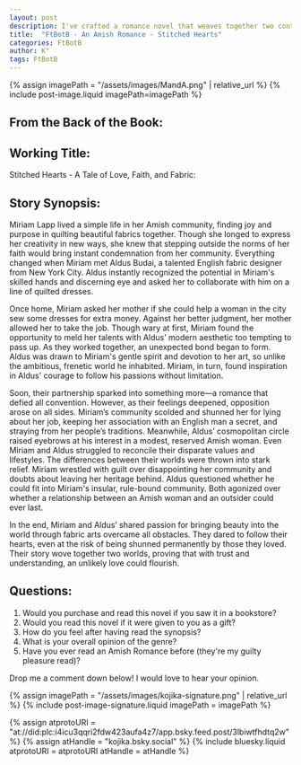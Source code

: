 ```yaml
---
layout: post
description: I've crafted a romance novel that weaves together two contrasting worlds through "Stitched Hearts," following an Amish quilter named Miriam Lapp and English fabric designer Aldus Budai. Their story explores how shared passion for fabric arts bridges cultural divides, challenging both traditional Amish values and modern sensibilities. The story delves into themes of faith, artistic expression, and forbidden love, while examining the costs of following one's heart. As I develop this premise, I'm curious about readers' reactions to this genre-blending approach to Amish romance and whether the story's focus on creative passion alongside romantic love would resonate with potential readers.
title:  "FtBotB - An Amish Romance - Stitched Hearts"
categories: FtBotB
author: K°
tags: FtBotB
---
```

<div>
{% assign imagePath = "/assets/images/MandA.png" | relative_url %}
{% include post-image.liquid imagePath=imagePath %}
</div>

## From the Back of the Book:
## Working Title:
Stitched Hearts - A Tale of Love, Faith, and Fabric:
&nbsp;
## Story Synopsis:
Miriam Lapp lived a simple life in her Amish community, finding joy and purpose in quilting beautiful fabrics together. Though she longed to express her creativity in new ways, she knew that stepping outside the norms of her faith would bring instant condemnation from her community. Everything changed when Miriam met Aldus Budai, a talented English fabric designer from New York City. Aldus instantly recognized the potential in Miriam's skilled hands and discerning eye and asked her to collaborate with him on a line of quilted dresses.  

Once home, Miriam asked her mother if she could help a woman in the city sew some dresses for extra money. Against her better judgment, her mother allowed her to take the job. Though wary at first, Miriam found the opportunity to meld her talents with Aldus’ modern aesthetic too tempting to pass up. As they worked together, an unexpected bond began to form. Aldus was drawn to Miriam's gentle spirit and devotion to her art, so unlike the ambitious, frenetic world he inhabited. Miriam, in turn, found inspiration in Aldus' courage to follow his passions without limitation.  

Soon, their partnership sparked into something more—a romance that defied all convention. However, as their feelings deepened, opposition arose on all sides. Miriam’s community scolded and shunned her for lying about her job, keeping her association with an English man a secret, and straying from her people’s traditions. Meanwhile, Aldus’ cosmopolitan circle raised eyebrows at his interest in a modest, reserved Amish woman. Even Miriam and Aldus struggled to reconcile their disparate values and lifestyles. The differences between their worlds were thrown into stark relief. Miriam wrestled with guilt over disappointing her community and doubts about leaving her heritage behind. Aldus questioned whether he could fit into Miriam's insular, rule-bound community. Both agonized over whether a relationship between an Amish woman and an outsider could ever last.  

In the end, Miriam and Aldus’ shared passion for bringing beauty into the world through fabric arts overcame all obstacles. They dared to follow their hearts, even at the risk of being shunned permanently by those they loved. Their story wove together two worlds, proving that with trust and understanding, an unlikely love could flourish.  

## Questions:
1. Would you purchase and read this novel if you saw it in a bookstore?
2. Would you read this novel if it were given to you as a gift?
3. How do you feel after having read the synopsis?
4. What is your overall opinion of the genre?
5. Have you ever read an Amish Romance before (they're my guilty pleasure read)?

Drop me a comment down below! I would love to hear your opinion.

<!-- signature -->
{% assign imagePath = "/assets/images/kojika-signature.png" | relative_url %}
{% include post-image-signature.liquid imagePath = imagePath %}

<!-- comments -->
{% assign atprotoURI = "at://did:plc:i4icu3qqri2fdw423aufa4z7/app.bsky.feed.post/3lbiwtfhdtq2w" %}
{% assign atHandle = "kojika.bsky.social" %}
{% include bluesky.liquid atprotoURI = atprotoURI atHandle = atHandle %}
